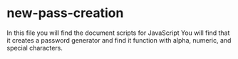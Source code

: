 # new-pass-creation

In this file you will find the document scripts for JavaScript 
You will find that it creates a password generator and find it function with alpha, numeric, and special characters.


